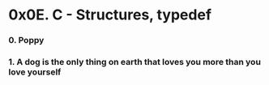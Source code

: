 # 0x0E. C - Structures, typedef

### 0. Poppy

### 1. A dog is the only thing on earth that loves you more than you love yourself


